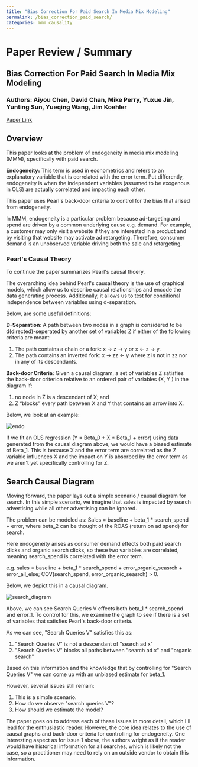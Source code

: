 ```yaml
---
title: "Bias Correction For Paid Search In Media Mix Modeling"
permalink: /bias_correction_paid_search/
categories: mmm causality
---
```


# Paper Review / Summary

## Bias Correction For Paid Search In Media Mix Modeling
### Authors: Aiyou Chen, David Chan, Mike Perry, Yuxue Jin, Yunting Sun, Yueqing Wang, Jim Koehler
[Paper Link](https://arxiv.org/pdf/1807.03292.pdf)

## Overview

This paper looks at the problem of endogeneity in media mix modeling (MMM), specifically with paid search. 

**Endogeneity:** This term is used in econometrics and refers to an explanatory variable that is correlated with the error term. Put differently, endogeneity is when the independent variables (assumed to be exogenous in OLS) are actually correlated and impacting each other.  

This paper uses Pearl's back-door criteria to control for the bias that arised from endogeneity.

In MMM, endogeneity is a particular problem because ad-targeting and spend are driven by a common underlying cause e.g. demand. For example, a customer may only visit a website if they are interested in a product and by visiting that website may activate ad retargeting. Therefore, consumer demand is an unobserved variable driving both the sale and retargeting. 

### Pearl's Causal Theory

To continue the paper summarizes Pearl's causal thoery. 

The overarching idea behind Pearl's causal theory is the use of graphical models, which allow us to describe causal relationships and encode the data generating process. Additionally, it allows us to test for conditional independence between variables using d-separation.

Below, are some useful definitions: 

**D-Separation**: A path between two nodes in a graph is considered to be d(directed)-seperated by another set of variables Z if either of the following criteria are meant:

1. The path contains a chain or a fork: x -> z -> y or x <- z -> y.
2. The path contains an inverted fork: x -> zz <- y where z is not in zz nor in any of its descendants. 

**Back-door Criteria**:  Given a causal diagram, a set of variables Z satisfies the
back-door criterion relative to an ordered pair of variables (X, Y ) in the diagram if: 

1. no node in Z is a descendant of X; and 
2. Z “blocks” every path between X and Y that contains an arrow into X.

Below, we look at an example:

![endo](https://i.imgur.com/6TvRq0P.png)

If we fit an OLS regression (Y = Beta_0 + X * Beta_1 + error) using data generated from the causal diagram above, we would have a biased estimate of Beta_1. This is because X and the error term are correlated as the Z variable influences X and the impact on Y is absorbed by the error term as we aren't yet specifically controlling for Z.

## Search Causal Diagram

Moving forward, the paper lays out a simple scenario / causal diagram for search. In this simple scenario, we imagine that sales is impacted by search advertising while all other advertising can be ignored. 

The problem can be modeled as: Sales = baseline + beta_1 * search_spend + error, where beta_2 can be thought of the ROAS (return on ad spend) for search. 

Here endogeneity arises as consumer demand effects both paid search clicks and organic search clicks, so these two variables are correlated, meaning search_spend is correlated with the error term. 

e.g.  sales = baseline + beta_1 * search_spend + error_organic_seasrch + error_all_else; COV(search_spend, error_organic_seasrch) > 0. 

Below, we depict this in a causal diagram. 

![search_diagram](https://i.imgur.com/OoTJFcs.png)

Above, we can see Search Queries V effects both beta_1 * search_spend and error_1. To control for this, we examine the graph to see if there is a set of variables that satisfies Pearl's back-door criteria. 

As we can see, "Search Queries V" satisfies this as:

1. "Search Queries V" is not a descendant of "search ad x"
2. "Search Queries V" blocks all paths between "search ad x" and "organic search" 

Based on this information and the knowledge that by controlling for "Search Queries V" we can come up with an unbiased estimate for beta_1. 

However, several issues still remain:

1. This is a simple scenario. 
2. How do we observe "search queries V"?
3. How should we estimate the model?

The paper goes on to address each of these issues in more detail, which I'll lead for the enthusiastic reader. However, the core idea relates to the use of causal graphs and back-door criteria for controlling for endogeneity. One interesting aspect as for issue 1 above, the authors wright as if the reader would have historical information for all searches, which is likely not the case, so a practitioner may need to rely on an outside vendor to obtain this information. 

